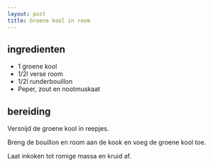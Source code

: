 ```yaml
---
layout: post
title: Groene kool in room
---
```


##  ingredienten 

* 1 groene kool
* 1/2l verse room
* 1/2l runderbouillon
* Peper, zout en nootmuskaat

##  bereiding 

Versnijd de groene kool in reepjes.

Breng de bouillon en room aan de kook en voeg de groene kool toe.

Laat inkoken tot romige massa en kruid af.

